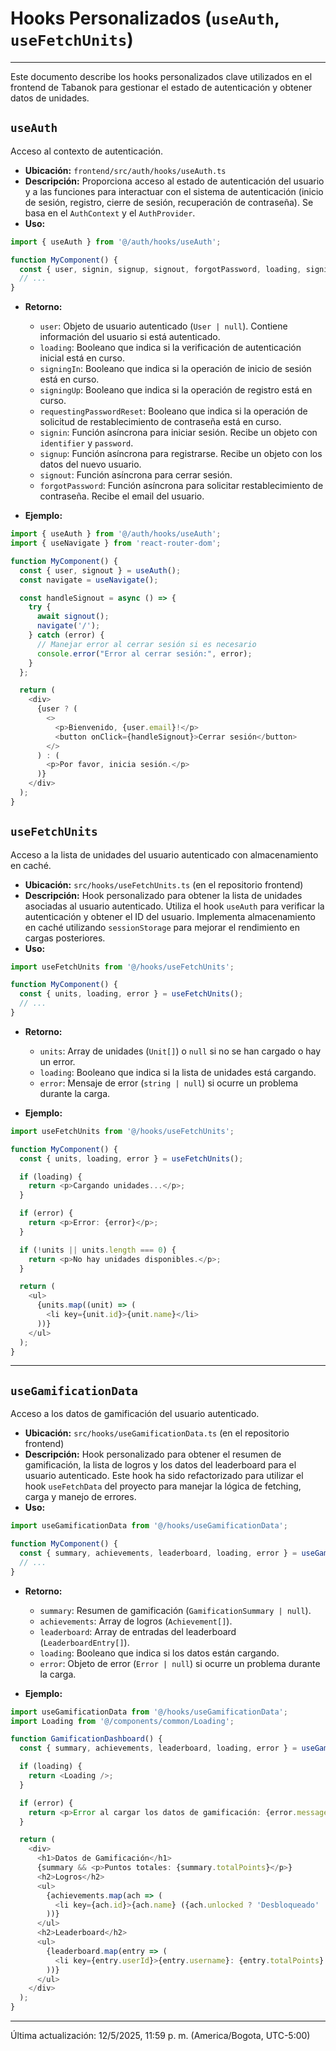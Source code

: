 # Hooks Personalizados (`useAuth`, `useFetchUnits`)

---

Este documento describe los hooks personalizados clave utilizados en el frontend de Tabanok para gestionar el estado de autenticación y obtener datos de unidades.

## `useAuth`

Acceso al contexto de autenticación.

*   **Ubicación:** `frontend/src/auth/hooks/useAuth.ts`
*   **Descripción:** Proporciona acceso al estado de autenticación del usuario y a las funciones para interactuar con el sistema de autenticación (inicio de sesión, registro, cierre de sesión, recuperación de contraseña). Se basa en el `AuthContext` y el `AuthProvider`.
*   **Uso:**

```typescript
import { useAuth } from '@/auth/hooks/useAuth';

function MyComponent() {
  const { user, signin, signup, signout, forgotPassword, loading, signingIn, signingUp, requestingPasswordReset } = useAuth();
  // ...
}
```

*   **Retorno:**
    *   `user`: Objeto de usuario autenticado (`User | null`). Contiene información del usuario si está autenticado.
    *   `loading`: Booleano que indica si la verificación de autenticación inicial está en curso.
    *   `signingIn`: Booleano que indica si la operación de inicio de sesión está en curso.
    *   `signingUp`: Booleano que indica si la operación de registro está en curso.
    *   `requestingPasswordReset`: Booleano que indica si la operación de solicitud de restablecimiento de contraseña está en curso.
    *   `signin`: Función asíncrona para iniciar sesión. Recibe un objeto con `identifier` y `password`.
    *   `signup`: Función asíncrona para registrarse. Recibe un objeto con los datos del nuevo usuario.
    *   `signout`: Función asíncrona para cerrar sesión.
    *   `forgotPassword`: Función asíncrona para solicitar restablecimiento de contraseña. Recibe el email del usuario.

*   **Ejemplo:**

```typescript
import { useAuth } from '@/auth/hooks/useAuth';
import { useNavigate } from 'react-router-dom';

function MyComponent() {
  const { user, signout } = useAuth();
  const navigate = useNavigate();

  const handleSignout = async () => {
    try {
      await signout();
      navigate('/');
    } catch (error) {
      // Manejar error al cerrar sesión si es necesario
      console.error("Error al cerrar sesión:", error);
    }
  };

  return (
    <div>
      {user ? (
        <>
          <p>Bienvenido, {user.email}!</p>
          <button onClick={handleSignout}>Cerrar sesión</button>
        </>
      ) : (
        <p>Por favor, inicia sesión.</p>
      )}
    </div>
  );
}
```

## `useFetchUnits`

Acceso a la lista de unidades del usuario autenticado con almacenamiento en caché.

*   **Ubicación:** `src/hooks/useFetchUnits.ts` (en el repositorio frontend)
*   **Descripción:** Hook personalizado para obtener la lista de unidades asociadas al usuario autenticado. Utiliza el hook `useAuth` para verificar la autenticación y obtener el ID del usuario. Implementa almacenamiento en caché utilizando `sessionStorage` para mejorar el rendimiento en cargas posteriores.
*   **Uso:**

```typescript
import useFetchUnits from '@/hooks/useFetchUnits';

function MyComponent() {
  const { units, loading, error } = useFetchUnits();
  // ...
}
```

*   **Retorno:**
    *   `units`: Array de unidades (`Unit[]`) o `null` si no se han cargado o hay un error.
    *   `loading`: Booleano que indica si la lista de unidades está cargando.
    *   `error`: Mensaje de error (`string | null`) si ocurre un problema durante la carga.

*   **Ejemplo:**

```typescript
import useFetchUnits from '@/hooks/useFetchUnits';

function MyComponent() {
  const { units, loading, error } = useFetchUnits();

  if (loading) {
    return <p>Cargando unidades...</p>;
  }

  if (error) {
    return <p>Error: {error}</p>;
  }

  if (!units || units.length === 0) {
    return <p>No hay unidades disponibles.</p>;
  }

  return (
    <ul>
      {units.map((unit) => (
        <li key={unit.id}>{unit.name}</li>
      ))}
    </ul>
  );
}
```

---

## `useGamificationData`

Acceso a los datos de gamificación del usuario autenticado.

*   **Ubicación:** `src/hooks/useGamificationData.ts` (en el repositorio frontend)
*   **Descripción:** Hook personalizado para obtener el resumen de gamificación, la lista de logros y los datos del leaderboard para el usuario autenticado. Este hook ha sido refactorizado para utilizar el hook `useFetchData` del proyecto para manejar la lógica de fetching, carga y manejo de errores.
*   **Uso:**

```typescript
import useGamificationData from '@/hooks/useGamificationData';

function MyComponent() {
  const { summary, achievements, leaderboard, loading, error } = useGamificationData();
  // ...
}
```

*   **Retorno:**
    *   `summary`: Resumen de gamificación (`GamificationSummary | null`).
    *   `achievements`: Array de logros (`Achievement[]`).
    *   `leaderboard`: Array de entradas del leaderboard (`LeaderboardEntry[]`).
    *   `loading`: Booleano que indica si los datos están cargando.
    *   `error`: Objeto de error (`Error | null`) si ocurre un problema durante la carga.

*   **Ejemplo:**

```typescript
import useGamificationData from '@/hooks/useGamificationData';
import Loading from '@/components/common/Loading';

function GamificationDashboard() {
  const { summary, achievements, leaderboard, loading, error } = useGamificationData();

  if (loading) {
    return <Loading />;
  }

  if (error) {
    return <p>Error al cargar los datos de gamificación: {error.message}</p>;
  }

  return (
    <div>
      <h1>Datos de Gamificación</h1>
      {summary && <p>Puntos totales: {summary.totalPoints}</p>}
      <h2>Logros</h2>
      <ul>
        {achievements.map(ach => (
          <li key={ach.id}>{ach.name} ({ach.unlocked ? 'Desbloqueado' : 'Bloqueado'})</li>
        ))}
      </ul>
      <h2>Leaderboard</h2>
      <ul>
        {leaderboard.map(entry => (
          <li key={entry.userId}>{entry.username}: {entry.totalPoints} puntos</li>
        ))}
      </ul>
    </div>
  );
}
```

---

Última actualización: 12/5/2025, 11:59 p. m. (America/Bogota, UTC-5:00)
